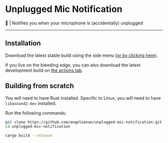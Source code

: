 # Unplugged Mic Notification

🎤 | Notifies you when your microphone is (accidentally) unplugged

---

## Installation

Download the latest stable build using the side menu [(or by clicking here)](https://github.com/angeloanan/mic-unplugged-warning/releases).

If you live on the bleeding edge, you can also download the latest development build on [the actions tab](https://github.com/angeloanan/unplugged-mic-notification/actions).

## Building from scratch

You will need to have Rust installed. Specific to Linux, you will need to have `libasound2-dev` installed.

Run the following commands:

```sh
git clone https://github.com/angeloanan/unplugged-mic-notification.git
cd unplugged-mic-notification

cargo build --release
```
